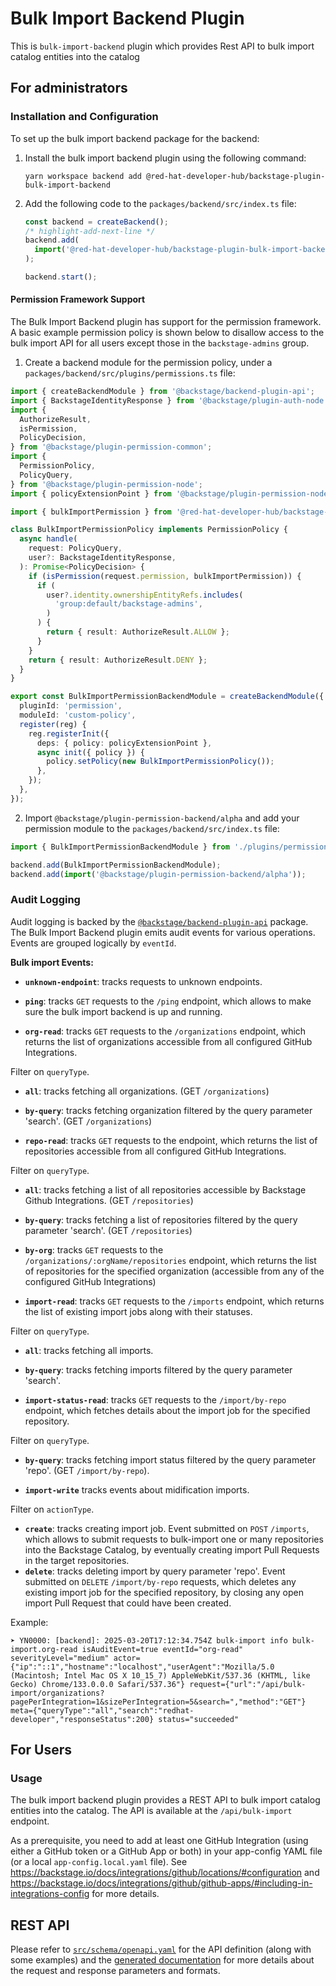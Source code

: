 # Bulk Import Backend Plugin

This is `bulk-import-backend` plugin which provides Rest API to bulk import catalog entities into the catalog

## For administrators

### Installation and Configuration

To set up the bulk import backend package for the backend:

1. Install the bulk import backend plugin using the following command:

   ```console
   yarn workspace backend add @red-hat-developer-hub/backstage-plugin-bulk-import-backend
   ```

1. Add the following code to the `packages/backend/src/index.ts` file:

   ```ts title="packages/backend/src/index.ts"
   const backend = createBackend();
   /* highlight-add-next-line */
   backend.add(
     import('@red-hat-developer-hub/backstage-plugin-bulk-import-backend'),
   );

   backend.start();
   ```

#### Permission Framework Support

The Bulk Import Backend plugin has support for the permission framework. A basic example permission policy is shown below to disallow access to the bulk import API for all users except those in the `backstage-admins` group.

1. Create a backend module for the permission policy, under a `packages/backend/src/plugins/permissions.ts` file:

```ts title="packages/backend/src/plugins/permissions.ts"
import { createBackendModule } from '@backstage/backend-plugin-api';
import { BackstageIdentityResponse } from '@backstage/plugin-auth-node';
import {
  AuthorizeResult,
  isPermission,
  PolicyDecision,
} from '@backstage/plugin-permission-common';
import {
  PermissionPolicy,
  PolicyQuery,
} from '@backstage/plugin-permission-node';
import { policyExtensionPoint } from '@backstage/plugin-permission-node/alpha';

import { bulkImportPermission } from '@red-hat-developer-hub/backstage-plugin-bulk-import-common';

class BulkImportPermissionPolicy implements PermissionPolicy {
  async handle(
    request: PolicyQuery,
    user?: BackstageIdentityResponse,
  ): Promise<PolicyDecision> {
    if (isPermission(request.permission, bulkImportPermission)) {
      if (
        user?.identity.ownershipEntityRefs.includes(
          'group:default/backstage-admins',
        )
      ) {
        return { result: AuthorizeResult.ALLOW };
      }
    }
    return { result: AuthorizeResult.DENY };
  }
}

export const BulkImportPermissionBackendModule = createBackendModule({
  pluginId: 'permission',
  moduleId: 'custom-policy',
  register(reg) {
    reg.registerInit({
      deps: { policy: policyExtensionPoint },
      async init({ policy }) {
        policy.setPolicy(new BulkImportPermissionPolicy());
      },
    });
  },
});
```

2. Import `@backstage/plugin-permission-backend/alpha` and add your permission module to the `packages/backend/src/index.ts` file:

```ts title="packages/backend/src/index.ts"
import { BulkImportPermissionBackendModule } from './plugins/permissions';

backend.add(BulkImportPermissionBackendModule);
backend.add(import('@backstage/plugin-permission-backend/alpha'));
```

### Audit Logging

Audit logging is backed by the [`@backstage/backend-plugin-api`](https://www.npmjs.com/package/@backstage/backend-plugin-api) package.
The Bulk Import Backend plugin emits audit events for various operations. Events are grouped logically by `eventId`.

**Bulk import Events:**

- **`unknown-endpoint`**: tracks requests to unknown endpoints.

- **`ping`**: tracks `GET` requests to the `/ping` endpoint, which allows to make sure the bulk import backend is up and running.

- **`org-read`**: tracks `GET` requests to the `/organizations` endpoint, which returns the list of organizations accessible from all configured GitHub Integrations.

Filter on `queryType`.

- **`all`**: tracks fetching all organizations. (GET `/organizations`)
- **`by-query`**: tracks fetching organization filtered by the query parameter 'search'. (GET `/organizations`)

- **`repo-read`**: tracks `GET` requests to the endpoint, which returns the list of repositories accessible from all configured GitHub Integrations.

Filter on `queryType`.

- **`all`**: tracks fetching a list of all repositories accessible by Backstage Github Integrations. (GET `/repositories`)
- **`by-query`**: tracks fetching a list of repositories filtered by the query parameter 'search'. (GET `/repositories`)
- **`by-org`**: tracks `GET` requests to the `/organizations/:orgName/repositories` endpoint, which returns the list of repositories for the specified organization (accessible from any of the configured GitHub Integrations)

- **`import-read`**: tracks `GET` requests to the `/imports` endpoint, which returns the list of existing import jobs along with their statuses.

Filter on `queryType`.

- **`all`**: tracks fetching all imports.
- **`by-query`**: tracks fetching imports filtered by the query parameter 'search'.

- **`import-status-read`**: tracks `GET` requests to the `/import/by-repo` endpoint, which fetches details about the import job for the specified repository.

Filter on `queryType`.

- **`by-query`**: tracks fetching import status filtered by the query parameter 'repo'. (GET `/import/by-repo`).

- **`import-write`** tracks events about midification imports.

Filter on `actionType`.

- **`create`**: tracks creating import job. Event submitted on `POST` `/imports`, which allows to submit requests to bulk-import one or many repositories into the Backstage Catalog, by eventually creating import Pull Requests in the target repositories.
- **`delete`**: tracks deleting import by query parameter 'repo'. Event submitted on `DELETE` `/import/by-repo` requests, which deletes any existing import job for the specified repository, by closing any open import Pull Request that could have been created.

Example:

```text
➤ YN0000: [backend]: 2025-03-20T17:12:34.754Z bulk-import info bulk-import.org-read isAuditEvent=true eventId="org-read" severityLevel="medium" actor={"ip":"::1","hostname":"localhost","userAgent":"Mozilla/5.0 (Macintosh; Intel Mac OS X 10_15_7) AppleWebKit/537.36 (KHTML, like Gecko) Chrome/133.0.0.0 Safari/537.36"} request={"url":"/api/bulk-import/organizations?pagePerIntegration=1&sizePerIntegration=5&search=","method":"GET"} meta={"queryType":"all","search":"redhat-developer","responseStatus":200} status="succeeded"
```

## For Users

### Usage

The bulk import backend plugin provides a REST API to bulk import catalog entities into the catalog. The API is available at the `/api/bulk-import` endpoint.

As a prerequisite, you need to add at least one GitHub Integration (using either a GitHub token or a GitHub App or both) in your app-config YAML file (or a local `app-config.local.yaml` file).
See https://backstage.io/docs/integrations/github/locations/#configuration and https://backstage.io/docs/integrations/github/github-apps/#including-in-integrations-config for more details.

## REST API

Please refer to [`src/schema/openapi.yaml`](src/schema/openapi.yaml) for the API definition (along with some examples) and the [generated documentation](api-docs/README.md) for more details about the request and response parameters and formats.
